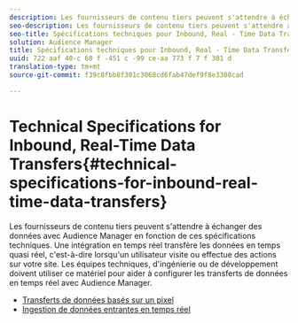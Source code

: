 ```yaml
---
description: Les fournisseurs de contenu tiers peuvent s'attendre à échanger des données avec Audience Manager en fonction de ces spécifications techniques. Une intégration en temps réel transfère les données en temps quasi réel, c'est-à-dire lorsqu'un utilisateur visite ou effectue des actions sur votre site. Les équipes techniques, d'ingénierie ou de développement doivent utiliser ce matériel pour aider à configurer les transferts de données en temps réel avec Audience Manager.
seo-description: Les fournisseurs de contenu tiers peuvent s'attendre à échanger des données avec Audience Manager en fonction de ces spécifications techniques. Une intégration en temps réel transfère les données en temps quasi réel, c'est-à-dire lorsqu'un utilisateur visite ou effectue des actions sur votre site. Les équipes techniques, d'ingénierie ou de développement doivent utiliser ce matériel pour aider à configurer les transferts de données en temps réel avec Audience Manager.
seo-title: Spécifications techniques pour Inbound, Real - Time Data Transfer
solution: Audience Manager
title: Spécifications techniques pour Inbound, Real - Time Data Transfer
uuid: 722 aaf 40-c 60 f -451 c -99 ce-aa 773 f 7 f 301 d
translation-type: tm+mt
source-git-commit: f39c8fbb8f301c3068cd6fab47def9f8e3308cad

---
```



# Technical Specifications for Inbound, Real-Time Data Transfers{#technical-specifications-for-inbound-real-time-data-transfers}

Les fournisseurs de contenu tiers peuvent s&#39;attendre à échanger des données avec Audience Manager en fonction de ces spécifications techniques. Une intégration en temps réel transfère les données en temps quasi réel, c&#39;est-à-dire lorsqu&#39;un utilisateur visite ou effectue des actions sur votre site. Les équipes techniques, d&#39;ingénierie ou de développement doivent utiliser ce matériel pour aider à configurer les transferts de données en temps réel avec Audience Manager.

<!-- c_rt_realtime_intro.xml -->

* [Transferts de données basés sur un pixel](/help/using/integration/sending-audience-data/real-time-data-integration/pixel-based-data-transfer.md)
* [Ingestion de données entrantes en temps réel](/help/using/integration/sending-audience-data/real-time-data-integration/real-time-data-transfer.md)